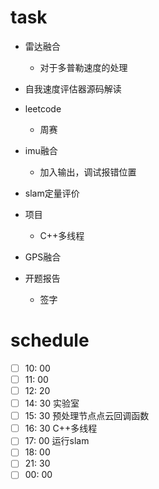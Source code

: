 # task

- 雷达融合
  - 对于多普勒速度的处理
- 自我速度评估器源码解读
- leetcode
  - 周赛

- imu融合
  - 加入输出，调试报错位置
- slam定量评价
- 项目
  - C++多线程

- GPS融合
- 开题报告
  - 签字

# schedule

- [ ] 10: 00  
- [ ] 11: 00  
- [ ] 12: 20  
- [ ] 14: 30 实验室
- [ ] 15: 30 预处理节点点云回调函数
- [ ] 16: 30 C++多线程
- [ ] 17: 00 运行slam
- [ ] 18: 00 
- [ ] 21: 30
- [ ] 00: 00 
